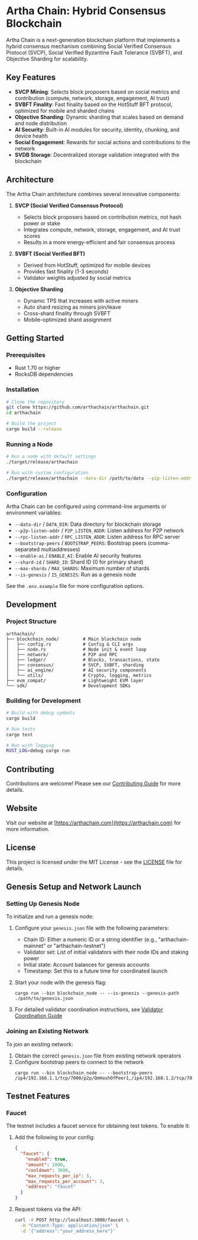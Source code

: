 # Artha Chain: Hybrid Consensus Blockchain

Artha Chain is a next-generation blockchain platform that implements a hybrid consensus mechanism combining Social Verified Consensus Protocol (SVCP), Social Verified Byzantine Fault Tolerance (SVBFT), and Objective Sharding for scalability.

## Key Features

- **SVCP Mining**: Selects block proposers based on social metrics and contribution (compute, network, storage, engagement, AI trust)
- **SVBFT Finality**: Fast finality based on the HotStuff BFT protocol, optimized for mobile and sharded chains
- **Objective Sharding**: Dynamic sharding that scales based on demand and node distribution
- **AI Security**: Built-in AI modules for security, identity, chunking, and device health
- **Social Engagement**: Rewards for social actions and contributions to the network
- **SVDB Storage**: Decentralized storage validation integrated with the blockchain

## Architecture

The Artha Chain architecture combines several innovative components:

1. **SVCP (Social Verified Consensus Protocol)**
   - Selects block proposers based on contribution metrics, not hash power or stake
   - Integrates compute, network, storage, engagement, and AI trust scores
   - Results in a more energy-efficient and fair consensus process

2. **SVBFT (Social Verified BFT)**
   - Derived from HotStuff, optimized for mobile devices
   - Provides fast finality (1-3 seconds)
   - Validator weights adjusted by social metrics

3. **Objective Sharding**
   - Dynamic TPS that increases with active miners
   - Auto shard resizing as miners join/leave
   - Cross-shard finality through SVBFT
   - Mobile-optimized shard assignment

## Getting Started

### Prerequisites

- Rust 1.70 or higher
- RocksDB dependencies

### Installation

```bash
# Clone the repository
git clone https://github.com/arthachain/arthachain.git
cd arthachain

# Build the project
cargo build --release
```

### Running a Node

```bash
# Run a node with default settings
./target/release/arthachain

# Run with custom configuration
./target/release/arthachain --data-dir /path/to/data --p2p-listen-addr 0.0.0.0:7000
```

### Configuration

Artha Chain can be configured using command-line arguments or environment variables:

- `--data-dir` / `DATA_DIR`: Data directory for blockchain storage
- `--p2p-listen-addr` / `P2P_LISTEN_ADDR`: Listen address for P2P network
- `--rpc-listen-addr` / `RPC_LISTEN_ADDR`: Listen address for RPC server
- `--bootstrap-peers` / `BOOTSTRAP_PEERS`: Bootstrap peers (comma-separated multiaddresses)
- `--enable-ai` / `ENABLE_AI`: Enable AI security features
- `--shard-id` / `SHARD_ID`: Shard ID (0 for primary shard)
- `--max-shards` / `MAX_SHARDS`: Maximum number of shards
- `--is-genesis` / `IS_GENESIS`: Run as a genesis node

See the `.env.example` file for more configuration options.

## Development

### Project Structure

```
arthachain/
├── blockchain_node/         # Main blockchain node
│   ├── config.rs            # Config & CLI args
│   ├── node.rs              # Node init & event loop
│   ├── network/             # P2P and RPC
│   ├── ledger/              # Blocks, transactions, state
│   ├── consensus/           # SVCP, SVBFT, sharding
│   ├── ai_engine/           # AI security components
│   └── utils/               # Crypto, logging, metrics
├── evm_compat/              # Lightweight EVM layer
└── sdk/                     # Development SDKs
```

### Building for Development

```bash
# Build with debug symbols
cargo build

# Run tests
cargo test

# Run with logging
RUST_LOG=debug cargo run
```

## Contributing

Contributions are welcome! Please see our [Contributing Guide](CONTRIBUTING.md) for more details.

## Website

Visit our website at [https://arthachain.com](https://arthachain.com) for more information.

## License

This project is licensed under the MIT License - see the [LICENSE](LICENSE) file for details.

## Genesis Setup and Network Launch

### Setting Up Genesis Node

To initialize and run a genesis node:

1. Configure your `genesis.json` file with the following parameters:
   - Chain ID: Either a numeric ID or a string identifier (e.g., "arthachain-mainnet" or "arthachain-testnet")
   - Validator set: List of initial validators with their node IDs and staking power
   - Initial state: Account balances for genesis accounts
   - Timestamp: Set this to a future time for coordinated launch

2. Start your node with the genesis flag:
   ```
   cargo run --bin blockchain_node -- --is-genesis --genesis-path ./path/to/genesis.json
   ```

3. For detailed validator coordination instructions, see [Validator Coordination Guide](docs/VALIDATOR_COORDINATION.md)

### Joining an Existing Network

To join an existing network:

1. Obtain the correct `genesis.json` file from existing network operators
2. Configure bootstrap peers to connect to the network
   ```
   cargo run --bin blockchain_node -- --bootstrap-peers /ip4/192.168.1.1/tcp/7000/p2p/QmHashOfPeer1,/ip4/192.168.1.2/tcp/7000/p2p/QmHashOfPeer2
   ```

## Testnet Features

### Faucet

The testnet includes a faucet service for obtaining test tokens. To enable it:

1. Add the following to your config:
   ```json
   {
     "faucet": {
       "enabled": true,
       "amount": 1000,
       "cooldown": 3600,
       "max_requests_per_ip": 5,
       "max_requests_per_account": 3,
       "address": "faucet"
     }
   }
   ```

2. Request tokens via the API:
   ```bash
   curl -X POST http://localhost:3000/faucet \
     -H "Content-Type: application/json" \
     -d '{"address":"your_address_here"}'
   ```
